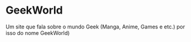 # GeekWorld
Um site que fala sobre o mundo Geek (Manga, Anime, Games e etc.) por isso do nome GeekWorld)
